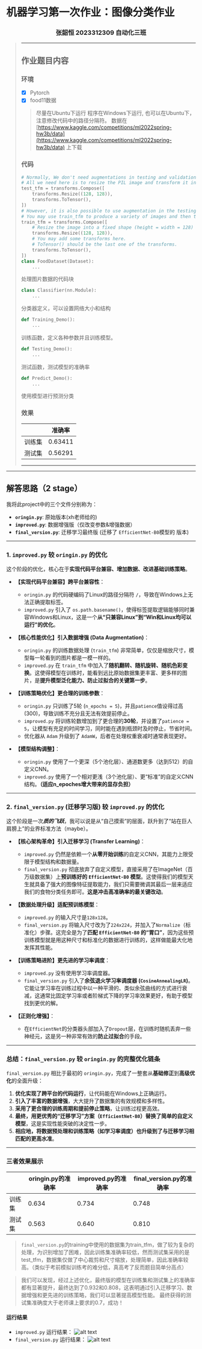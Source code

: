 # 机器学习第一次作业：图像分类作业   
<h3 style="text-align: center;">
  张韶恒 2023312309 自动化三班
</h3>

>  ---
> ## 作业题目内容
> ### 环境
>
>   - [x] Pytorch
>   - [x] food11数据
>
> > 尽量在Ubuntu下运行
> > 程序在Windows下运行, 也可以在Ubuntu下，注意修改代码中的路径分隔符。
> > 数据在 [https://www.kaggle.com/competitions/ml2022spring-hw3b/data](https://www.kaggle.com/competitions/ml2022spring-hw3b/data) 上下载
>
> ### 代码
>
> ```py
> # Normally, We don't need augmentations in testing and validation.
> # All we need here is to resize the PIL image and transform it into Tensor.
> test_tfm = transforms.Compose([
>     transforms.Resize((128, 128)),
>     transforms.ToTensor(),
> ])
> # However, it is also possible to use augmentation in the testing phase.
> # You may use train_tfm to produce a variety of images and then test using ensemble methods
> train_tfm = transforms.Compose([
>     # Resize the image into a fixed shape (height = width = 128)
>     transforms.Resize((128, 128)),
>     # You may add some transforms here.
>     # ToTensor() should be the last one of the transforms.
>     transforms.ToTensor(),
> ])
> class FoodDataset(Dataset):
>     ...
> ```
>
> 处理图片数据的代码块
>
> ```py
> class Classifier(nn.Module):
>     ...
> ```
>
> 分类器定义，可以设置网络大小和结构
>
> ```py
> def Training_Demo():
>     ...
> ```
>
> 训练函数，定义各种参数并且训练模型。
>
> ```py
> def Testing_Demo():
>     ...
> ```
>
> 测试函数，测试模型的准确率
>
> ```py
> def Predict_Demo():
>     ...
> ```
>
> 使用模型进行预测分类
>
> ### 效果
>
> | | 准确率 |
> | --- | --- |
> | 训练集 | 0.63411 |
> | 测试集 | 0.56291 |
>---
---
## 解答思路（2 stage）

我将此project中的三个文件分别称为：
* **`oringin.py`**: 原始版本(xh老师给的)
* **`improved.py`**: 数据增强版（仅改变参数&增强数据）
* **`final_version.py`**: 迁移学习最终版 (迁移了 `EfficientNet-B0`模型的 版本)

---

### 1. `improved.py` 较 `oringin.py` 的优化

这个阶段的优化，核心在于**实现代码平台兼容、增加数据、改进基础训练策略**。

* **【实现代码平台兼容】跨平台兼容性**：
    * `oringin.py` 的代码硬编码了Linux的路径分隔符 `/`，导致在Windows上无法正确提取标签。
    * `improved.py` 引入了 `os.path.basename()`，使得标签提取逻辑能够同时兼容Windows和Linux，这是一个**从“只兼容Linux”到“Win和Linux均可以运行”的优化**。

* **【核心性能优化】引入数据增强 (Data Augmentation)**：
    * `oringin.py` 的训练数据处理 (`train_tfm`) 非常简单，仅仅是缩放尺寸，模型每一轮看到的图片都是一模一样的。
    * `improved.py` 在 `train_tfm` 中加入了**随机翻转、随机旋转、随机色彩变换**。这使得模型在训练时，能看到远比原始数据集更丰富、更多样的图片，是**提升模型泛化能力、防止过拟合的关键第一步**。

* **【训练策略优化】更合理的训练参数**：
    * `oringin.py` 只训练了5轮 (`n_epochs = 5`)，并且`patience`值设得过高(300)，导致训练不充分且无法有效提前停止。
    * `improved.py` 将训练轮数增加到了更合理的**30轮**，并设置了`patience = 5`，让模型有充足的时间学习，同时能在遇到瓶颈时及时停止，节省时间。
    * 优化器从 `Adam` 升级到了 `AdamW`，后者在处理权重衰减时通常表现更好。

* **【模型结构调整】**：
    * `oringin.py` 使用了一个更深（5个池化层）、通道数更多（达到512）的自定义CNN。
    * `improved.py` 使用了一个相对更浅（3个池化层）、更“标准”的自定义CNN结构。**（适应n_epoches增大带来的显存负担）**

---

### 2. `final_version.py` (迁移学习版) 较 `improved.py` 的优化

这个阶段是一次***质的飞跃***，我可以说是从“自己摸索”的层面，跃升到了“站在巨人肩膀上”的业界标准方法（maybe）。

* **【核心架构革命】引入迁移学习 (Transfer Learning)**：
    * `improved.py` 仍然是依赖一个**从零开始训练**的自定义CNN，其能力上限受限于模型结构和数据量。
    * `final_version.py` 彻底放弃了自定义模型，直接采用了在ImageNet（百万级数据集）上**预训练好的 `EfficientNet-B0` 模型**。这使得我们的模型天生就具备了强大的图像特征提取能力，我们只需要微调其最后一层来适应我们的食物分类任务即可。**这是冲击高准确率的最关键改动**。

* **【数据处理升级】适配预训练模型**：
    * `improved.py` 的输入尺寸是`128x128`。
    * `final_version.py` 将输入尺寸改为了`224x224`，并加入了`Normalize`（标准化）步骤。这完全是为了**匹配 `EfficientNet-B0` 的“胃口”**，因为这些预训练模型就是用这种尺寸和标准化的数据进行训练的，这样做能最大化地发挥其性能。

* **【训练策略进阶】更先进的学习率调度**：
    * `improved.py` 没有使用学习率调度器。
    * `final_version.py` 引入了**余弦退火学习率调度器 (`CosineAnnealingLR`)**。它能让学习率在训练过程中以一种平滑的、类似余弦曲线的方式进行衰减，这通常比固定学习率或者阶梯式下降的学习率效果更好，有助于模型找到更优的解。

* **【正则化增强】**：
    * 在`EfficientNet`的分类器头部加入了`Dropout`层，在训练时随机丢弃一些神经元，这是另一种非常有效的**防止过拟合**的手段。

---

### 总结：`final_version.py` 较 `oringin.py` 的完整优化链条

`final_version.py` 相比于最初的 `oringin.py`，完成了一整套从**基础修正**到**高级优化**的全面升级：

1.  **优化实现了跨平台的代码运行**，让代码能在Windows上正确运行。
2.  **引入了丰富的数据增强**，大大提升了数据集的有效规模和多样性。
3.  **采用了更合理的训练周期和提前停止策略**，让训练过程更高效。
4.  **最终，用更优秀的“迁移学习”方案（`EfficientNet-B0`）替换了简单的自定义模型**，这是实现性能突破的决定性一步。
5.  **相应地，将数据预处理和训练策略（如学习率调度）也升级到了与迁移学习相匹配的更高水准**。
---
### 三者效果展示
| | oringin.py的准确率 | improved.py的准确率 |final_version.py的准确率 |
| --- | --- | --- | --- |
| 训练集 | 0.634 |0.734|0.748|
| 测试集 | 0.563 |0.640|0.810|
>`final_version.py`的training中使用的数据集为train_tfm，做了较为复杂的处理，为识别增加了困难，因此训练集准确率较低，然而测试集采用的是test_tfm，数据集仅做了中心裁剪和尺寸缩放，处理简单，因此准确率较高。（类似于考前模拟训练考的难分低，真高考了反而题目简单分高点）   

>我们可以发现，经过上述优化，最终版的模型在训练集和测试集上的准确率都有显著提升，最终达到了0.932和0.808，这表明通过引入迁移学习、数据增强和更先进的训练策略，我们可以显著提高模型性能。
 最终获得的测试集准确度大于老师课上要求的0.7，成功！

 #### 运行结果
 * `improved.py`   运行结果：
![alt text](image.png)
* `final_version.py`  运行结果：
  ![alt text](image-1.png)